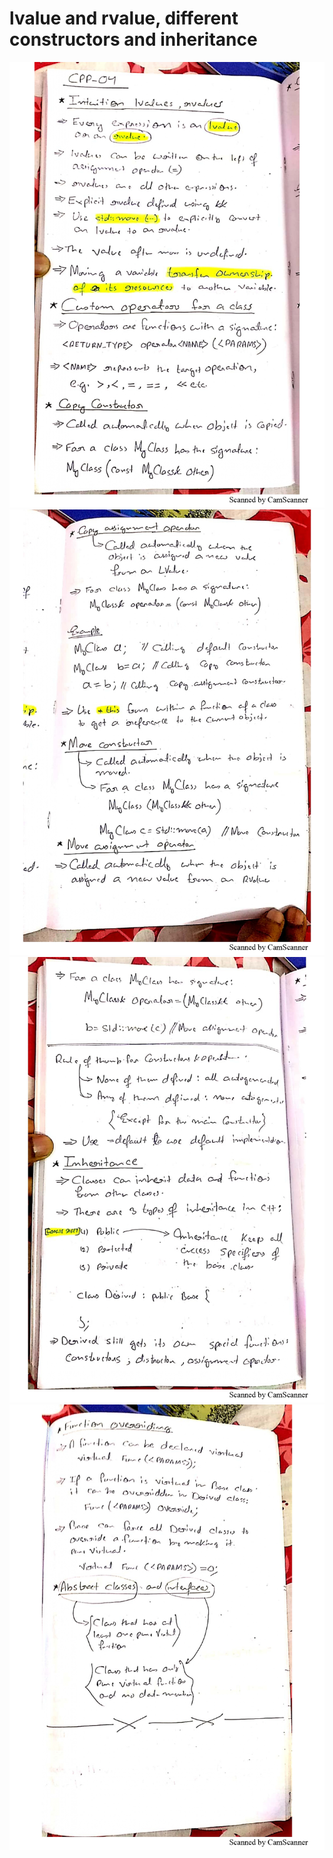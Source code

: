 # lvalue and rvalue, different constructors and inheritance

![](./1.jpg)
![](./2.jpg)
![](./3.jpg)
![](./4.jpg)
